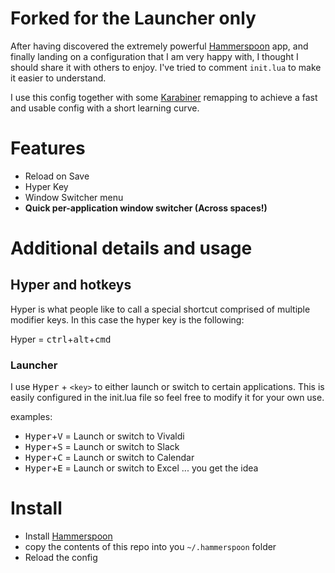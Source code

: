 # Forked for the Launcher only

After having discovered the extremely powerful [Hammerspoon](http://www.hammerspoon.org/) app, and finally landing on a configuration that I am very happy with, I thought I should share it with others to enjoy. I've tried to comment `init.lua` to make it easier to understand.

I use this config together with some [Karabiner](https://karabiner-elements.pqrs.org) remapping to achieve a fast and usable config with a short learning curve.

# Features

- Reload on Save
- Hyper Key
- Window Switcher menu
- **Quick per-application window switcher (Across spaces!)**


# Additional details and usage

## Hyper and hotkeys

Hyper is what people like to call a special shortcut comprised of multiple modifier keys. In this case the hyper key is the following:

Hyper = <kbd>ctrl</kbd>+<kbd>alt</kbd>+<kbd>cmd</kbd>


### Launcher
I use <kbd>Hyper</kbd> + `<key>` to either launch or switch to certain applications. This is easily configured in the init.lua file so feel free to modify it for your own use. 

examples:

- <kbd>Hyper</kbd>+<kbd>V</kbd> = Launch or switch to Vivaldi
- <kbd>Hyper</kbd>+<kbd>S</kbd> = Launch or switch to Slack
- <kbd>Hyper</kbd>+<kbd>C</kbd> = Launch or switch to Calendar
- <kbd>Hyper</kbd>+<kbd>E</kbd> = Launch or switch to Excel
... you get the idea

# Install

- Install [Hammerspoon](https://www.hammerspoon.org/)
- copy the contents of this repo into you `~/.hammerspoon` folder
- Reload the config
